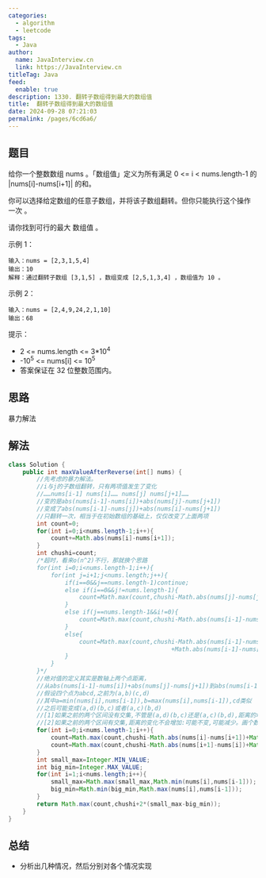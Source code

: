 ```yaml
---
categories: 
  - algorithm
  - leetcode
tags: 
  - Java
author: 
  name: JavaInterview.cn
  link: https://JavaInterview.cn
titleTag: Java
feed: 
  enable: true
description: 1330. 翻转子数组得到最大的数组值
title:  翻转子数组得到最大的数组值
date: 2024-09-28 07:21:03
permalink: /pages/6cd6a6/
---
```


## 题目

给你一个整数数组 nums 。「数组值」定义为所有满足 0 <= i < nums.length-1 的 |nums[i]-nums[i+1]| 的和。

你可以选择给定数组的任意子数组，并将该子数组翻转。但你只能执行这个操作 一次 。

请你找到可行的最大 数组值 。



示例 1：

    输入：nums = [2,3,1,5,4]
    输出：10
    解释：通过翻转子数组 [3,1,5] ，数组变成 [2,5,1,3,4] ，数组值为 10 。
示例 2：

    输入：nums = [2,4,9,24,2,1,10]
    输出：68


提示：

* 2 <= nums.length <= 3*10<sup>4<sup>
* -10<sup>5</sup> <= nums[i] <= 10<sup>5</sup>
* 答案保证在 32 位整数范围内。

## 思路

暴力解法

## 解法
```java
class Solution {
    public int maxValueAfterReverse(int[] nums) {
        //先考虑的暴力解法。
        //i与j的子数组翻转，只有两项值发生了变化
        //……nums[i-1] nums[i]…… nums[j] nums[j+1]…… 
        //变的是abs(nums[i-1]-nums[i])+abs(nums[j]-nums[j+1])
        //变成了abs(nums[i-1]-nums[j])+abs(nums[i]-nums[j+1])
        //只翻转一次，相当于在初始数组的基础上，仅仅改变了上面两项
        int count=0;
        for(int i=0;i<nums.length-1;i++){
            count+=Math.abs(nums[i]-nums[i+1]);
        }
        int chushi=count;
        /*超时，看来o(n^2)不行，那就换个思路
        for(int i=0;i<nums.length-1;i++){
            for(int j=i+1;j<nums.length;j++){
                if(i==0&&j==nums.length-1)continue;
                else if(i==0&&j!=nums.length-1){
                    count=Math.max(count,chushi-Math.abs(nums[j]-nums[j+1])+Math.abs(nums[i]-nums[j+1]));
                }
                else if(j==nums.length-1&&i!=0){
                    count=Math.max(count,chushi-Math.abs(nums[i-1]-nums[i])+Math.abs(nums[i-1]-nums[j]));
                }
                else{
                    count=Math.max(count,chushi-Math.abs(nums[i-1]-nums[i])-Math.abs(nums[j]-nums[j+1])
                                              +Math.abs(nums[i-1]-nums[j])+Math.abs(nums[i]-nums[j+1]));
                }
            }
        }*/
        //绝对值的定义其实是数轴上两个点距离，
        //从abs(nums[i-1]-nums[i])+abs(nums[j]-nums[j+1])到abs(nums[i-1]-nums[j])+abs(nums[i]-nums[j+1])转化为距离
        //假设四个点为abcd,之前为(a,b)(c,d)
        //其中a=min(nums[i],nums[i-1]),b=max(nums[i],nums[i-1]),cd类似
        //之后可能变成(a,d)(b,c)或者(a,c)(b,d)
        //[1]如果之前的两个区间没有交集,不管是(a,d)(b,c)还是(a,c)(b,d),距离的增加量&=2*(区间距离差)
        //[2]如果之前的两个区间有交集,距离的变化不会增加:可能不变,可能减少。画个数轴图很清晰。
        for(int i=0;i<nums.length-1;i++){
            count=Math.max(count,chushi-Math.abs(nums[i]-nums[i+1])+Math.abs(nums[0]-nums[i+1]));
            count=Math.max(count,chushi-Math.abs(nums[i+1]-nums[i])+Math.abs(nums[i]-nums[nums.length-1]));
        }
        int small_max=Integer.MIN_VALUE;
        int big_min=Integer.MAX_VALUE;
        for(int i=1;i<nums.length;i++){
            small_max=Math.max(small_max,Math.min(nums[i],nums[i-1]));
            big_min=Math.min(big_min,Math.max(nums[i],nums[i-1]));
        }
        return Math.max(count,chushi+2*(small_max-big_min));     
    }
}

```

## 总结

- 分析出几种情况，然后分别对各个情况实现 
